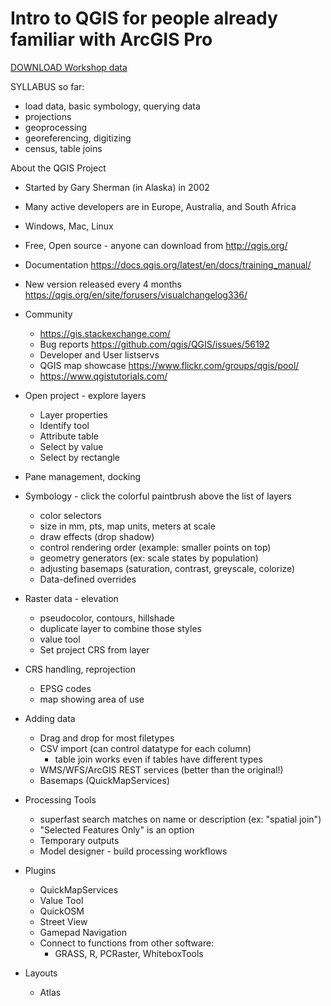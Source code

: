 # Intro to QGIS for people already familiar with ArcGIS Pro

[DOWNLOAD Workshop data](https://github.com/cornell-gis/qgis-demo/archive/refs/heads/main.zip)

SYLLABUS so far:
- load data, basic symbology, querying data
- projections
- geoprocessing
- georeferencing, digitizing
- census, table joins

About the QGIS Project
  - Started by Gary Sherman (in Alaska) in 2002
  - Many active developers are in Europe, Australia, and South Africa
  - Windows, Mac, Linux
  - Free, Open source - anyone can download from http://qgis.org/
  - Documentation https://docs.qgis.org/latest/en/docs/training_manual/
  - New version released every 4 months https://qgis.org/en/site/forusers/visualchangelog336/
  - Community
    - https://gis.stackexchange.com/
    - Bug reports https://github.com/qgis/QGIS/issues/56192
    - Developer and User listservs
    - QGIS map showcase https://www.flickr.com/groups/qgis/pool/
    - https://www.qgistutorials.com/

- Open project - explore layers
  - Layer properties
  - Identify tool
  - Attribute table
  - Select by value
  - Select by rectangle

- Pane management, docking

- Symbology - click the colorful paintbrush above the list of layers
  - color selectors
  - size in mm, pts, map units, meters at scale
  - draw effects (drop shadow)
  - control rendering order (example: smaller points on top)
  - geometry generators (ex: scale states by population)
  - adjusting basemaps (saturation, contrast, greyscale, colorize)
  - Data-defined overrides

- Raster data - elevation
  - pseudocolor, contours, hillshade
  - duplicate layer to combine those styles
  - value tool
  - Set project CRS from layer

- CRS handling, reprojection
  - EPSG codes
  - map showing area of use

- Adding data
  - Drag and drop for most filetypes
  - CSV import (can control datatype for each column)
    - table join works even if tables have different types    
  - WMS/WFS/ArcGIS REST services (better than the original!)
  - Basemaps (QuickMapServices)

- Processing Tools
  - superfast search matches on name or description (ex: "spatial join")
  - "Selected Features Only" is an option
  - Temporary outputs
  - Model designer - build processing workflows

- Plugins
  - QuickMapServices
  - Value Tool
  - QuickOSM
  - Street View
  - Gamepad Navigation
  - Connect to functions from other software:
    - GRASS, R, PCRaster, WhiteboxTools

- Layouts
  - Atlas
